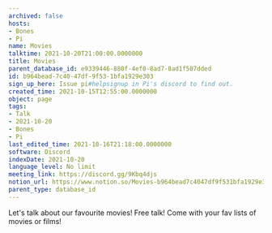 ```yaml
---
archived: false
hosts:
- Bones
- Pi
name: Movies
talktime: 2021-10-20T21:00:00.0000000
title: Movies
parent_database_id: e9339446-880f-4ef0-8ad7-8ad1f507dded
id: b964bead-7c40-47df-9f53-1bfa1929e303
sign_up_here: Issue pi#helpsignup in Pi's discord to find out.
created_time: 2021-10-15T12:55:00.0000000
object: page
tags:
- Talk
- 2021-10-20
- Bones
- Pi
last_edited_time: 2021-10-16T21:18:00.0000000
software: Discord
indexDate: 2021-10-20
language_level: No limit
meeting_link: https://discord.gg/9Kbq4djs
notion_url: https://www.notion.so/Movies-b964bead7c4047df9f531bfa1929e303
parent_type: database_id
---
```


Let's talk about our favourite movies!
Free talk! Come with your fav lists of movies or films!


